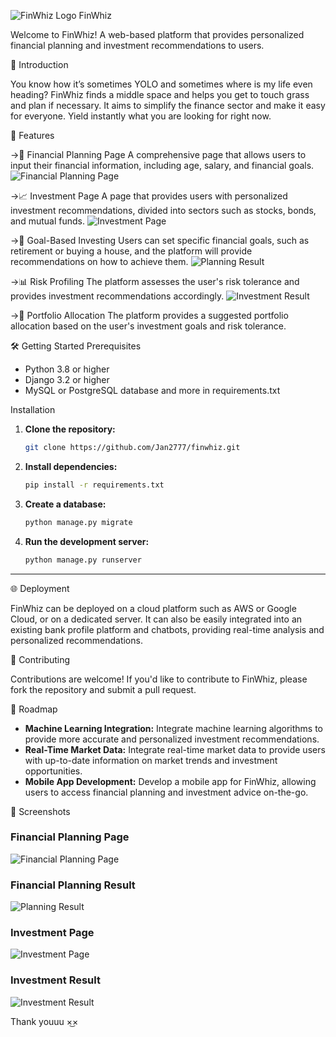 ![FinWhiz Logo](images/finwhiz_logo.png) FinWhiz

Welcome to FinWhiz! A web-based platform that provides personalized financial planning and investment recommendations to users.

🚀 Introduction

You know how it’s sometimes YOLO and sometimes where is my life even heading? FinWhiz finds a middle space and helps you get to touch grass and plan if necessary. It aims to simplify the finance sector and make it easy for everyone. Yield instantly what you are looking for right now.


🌟 Features

->📝 Financial Planning Page
A comprehensive page that allows users to input their financial information, including age, salary, and financial goals.
![Financial Planning Page](images/financial_planning_index.png)

->📈 Investment Page
A page that provides users with personalized investment recommendations, divided into sectors such as stocks, bonds, and mutual funds.
![Investment Page](images/investment_index.png)

->🎯 Goal-Based Investing
Users can set specific financial goals, such as retirement or buying a house, and the platform will provide recommendations on how to achieve them.
![Planning Result](images/planning_result.png)

->📊 Risk Profiling
The platform assesses the user's risk tolerance and provides investment recommendations accordingly.
![Investment Result](images/investment_result.png)

->🧩 Portfolio Allocation
The platform provides a suggested portfolio allocation based on the user's investment goals and risk tolerance.

🛠 Getting Started
Prerequisites
- Python 3.8 or higher
- Django 3.2 or higher
- MySQL or PostgreSQL database and more in requirements.txt

Installation
1. **Clone the repository:**
    ```bash
    git clone https://github.com/Jan2777/finwhiz.git
    ```
2. **Install dependencies:**
    ```bash
    pip install -r requirements.txt
    ```
3. **Create a database:**
    ```bash
    python manage.py migrate
    ```
4. **Run the development server:**
    ```bash
    python manage.py runserver
    ```

---

🌐 Deployment

FinWhiz can be deployed on a cloud platform such as AWS or Google Cloud, or on a dedicated server. It can also be easily integrated into an existing bank profile platform and chatbots, providing real-time analysis and personalized recommendations.

🤝 Contributing

Contributions are welcome! If you'd like to contribute to FinWhiz, please fork the repository and submit a pull request.

🚧 Roadmap

- **Machine Learning Integration:** Integrate machine learning algorithms to provide more accurate and personalized investment recommendations.
- **Real-Time Market Data:** Integrate real-time market data to provide users with up-to-date information on market trends and investment opportunities.
- **Mobile App Development:** Develop a mobile app for FinWhiz, allowing users to access financial planning and investment advice on-the-go.

📸 Screenshots

### Financial Planning Page
![Financial Planning Page](images/financial_planning_index.png)

### Financial Planning Result
![Planning Result](images/planning_result.png)

### Investment Page
![Investment Page](images/investment_index.png)

### Investment Result
![Investment Result](images/investment_result.png)

Thank youuu ×͜×

